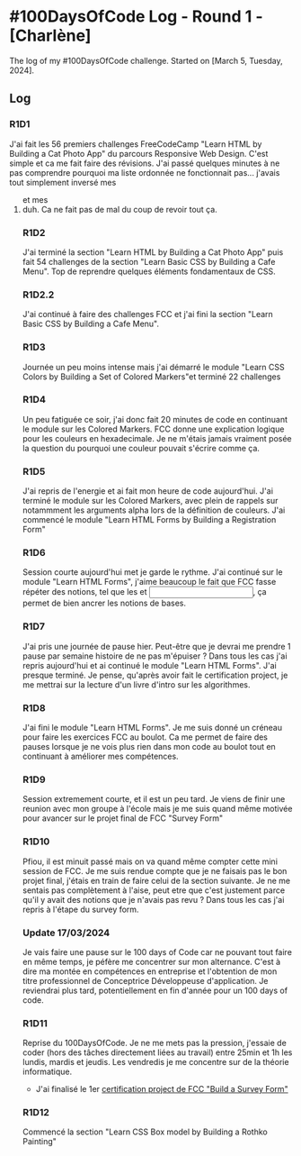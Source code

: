 # #100DaysOfCode Log - Round 1 - [Charlène]

The log of my #100DaysOfCode challenge. Started on [March 5, Tuesday, 2024].

## Log

### R1D1 
J'ai fait les 56 premiers challenges FreeCodeCamp "Learn HTML by Building a Cat Photo App" du parcours Responsive Web Design.
C'est simple et ca me fait faire des révisions. J'ai passé quelques minutes à ne pas comprendre pourquoi ma liste ordonnée ne fonctionnait pas... j'avais tout simplement inversé mes <ol> et mes <li> duh. Ca ne fait pas de mal du coup de revoir tout ça.

### R1D2
J'ai terminé la section "Learn HTML by Building a Cat Photo App" puis fait 54 challenges de la section "Learn Basic CSS by Building a Cafe Menu".
Top de reprendre quelques éléments fondamentaux de CSS.  

### R1D2.2
J'ai continué à faire des challenges FCC et j'ai fini la section "Learn Basic CSS by Building a Cafe Menu".

### R1D3
Journée un peu moins intense mais j'ai démarré le module "Learn CSS Colors by Building a Set of Colored Markers"et terminé 22 challenges 

### R1D4
Un peu fatiguée ce soir, j'ai donc fait 20 minutes de code en continuant le module sur les Colored Markers. FCC donne une explication logique pour les couleurs en hexadecimale. Je ne m'étais jamais vraiment posée la question du pourquoi une couleur pouvait s'écrire comme ça. 

### R1D5
J'ai repris de l'energie et ai fait mon heure de code aujourd'hui. J'ai terminé le module sur les Colored Markers, avec plein de rappels sur notammment les arguments alpha lors de la définition de couleurs. J'ai commencé le module "Learn HTML Forms by Building a Registration Form"

### R1D6
Session courte aujourd'hui met je garde le rythme. J'ai continué sur le module "Learn HTML Forms", j'aime beaucoup le fait que FCC fasse répéter des notions, tel que les <label> et <input>, ça permet de bien ancrer les notions de bases.

### R1D7
J'ai pris une journée de pause hier. Peut-être que je devrai me prendre 1 pause par semaine histoire de ne pas m'épuiser ?
Dans tous les cas j'ai repris aujourd'hui et ai continué le module "Learn HTML Forms". J'ai presque terminé. Je pense, qu'après avoir fait le certification project, je me mettrai sur la lecture d'un livre d'intro sur les algorithmes. 

### R1D8
J'ai fini le module "Learn HTML Forms". Je me suis donné un créneau pour faire les exercices FCC au boulot. Ca me permet de faire des pauses lorsque je ne vois plus rien dans mon code au boulot tout en continuant à améliorer mes compétences. 

### R1D9
Session extremement courte, et il est un peu tard. Je viens de finir une reunion avec mon groupe à l'école mais je me suis quand même motivée pour avancer sur le projet final de FCC "Survey Form"

### R1D10
Pfiou, il est minuit passé mais on va quand même compter cette mini session de FCC. Je me suis rendue compte que je ne faisais pas le bon projet final, j'étais en train de faire celui de la section suivante. Je ne me sentais pas complètement à l'aise, peut etre que c'est justement parce qu'il y avait des notions que je n'avais pas revu ? Dans tous les cas j'ai repris à l'étape du survey form. 

### Update 17/03/2024
Je vais faire une pause sur le 100 days of Code car ne pouvant tout faire en même temps, je péfère me concentrer sur mon alternance. C'est à dire ma montée en compétences en entreprise et l'obtention de mon titre professionnel de Conceptrice Développeuse d'application. Je reviendrai plus tard, potentiellement en fin d'année pour un 100 days of code.

### R1D11
Reprise du 100DaysOfCode. Je ne me mets pas la pression, j'essaie de coder (hors des tâches directement liées au travail) entre 25min et 1h les lundis, mardis et jeudis. Les vendredis je me concentre sur de la théorie informatique.
+ J'ai finalisé le 1er [certification project de FCC "Build a Survey Form"](/FCC_projects/build-a-survey-form.txt)

### R1D12
Commencé la section "Learn CSS Box model by Building a Rothko Painting"